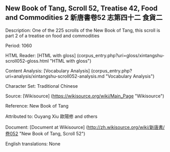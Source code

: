 ## New Book of Tang, Scroll 52, Treatise 42, Food and Commodities 2 新唐書卷52 志第四十二 食貨二

Description: One of the 225 scrolls of the New Book of Tang, this scroll is part 2 of a treatise on food and commodities

Period: 1060

HTML Reader: [HTML with gloss] (corpus_entry.php?uri=gloss/xintangshu-scroll052-gloss.html "HTML with gloss")

Content Analysis: [Vocabulary Analysis] (corpus_entry.php?uri=analysis/xintangshu-scroll052-analysis.md "Vocabulary Analysis")

Character Set: Traditional Chinese

Source: [Wikisource] (https://wikisource.org/wiki/Main_Page "Wikisource")

Reference: New Book of Tang

Attributed to: Ouyang Xiu 歐陽修 and others

Document: [Document at Wikisource] (http://zh.wikisource.org/wiki/新唐書/卷052 "New Book of Tang, Scroll 52")

English translations: None